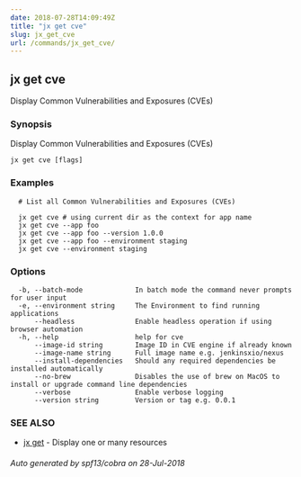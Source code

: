 ```yaml
---
date: 2018-07-28T14:09:49Z
title: "jx get cve"
slug: jx_get_cve
url: /commands/jx_get_cve/
---
```

## jx get cve

Display Common Vulnerabilities and Exposures (CVEs)

### Synopsis

Display Common Vulnerabilities and Exposures (CVEs)

```
jx get cve [flags]
```

### Examples

```
  # List all Common Vulnerabilities and Exposures (CVEs)
  
  jx get cve # using current dir as the context for app name
  jx get cve --app foo
  jx get cve --app foo --version 1.0.0
  jx get cve --app foo --environment staging
  jx get cve --environment staging
```

### Options

```
  -b, --batch-mode             In batch mode the command never prompts for user input
  -e, --environment string     The Environment to find running applications
      --headless               Enable headless operation if using browser automation
  -h, --help                   help for cve
      --image-id string        Image ID in CVE engine if already known
      --image-name string      Full image name e.g. jenkinsxio/nexus 
      --install-dependencies   Should any required dependencies be installed automatically
      --no-brew                Disables the use of brew on MacOS to install or upgrade command line dependencies
      --verbose                Enable verbose logging
      --version string         Version or tag e.g. 0.0.1
```

### SEE ALSO

* [jx get](/commands/jx_get/)	 - Display one or many resources

###### Auto generated by spf13/cobra on 28-Jul-2018
